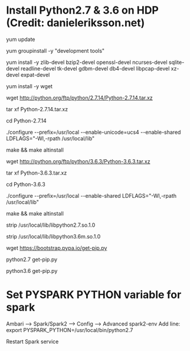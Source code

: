 # Install Python2.7 & 3.6 on HDP (Credit: danieleriksson.net)

yum update

yum groupinstall -y "development tools"

yum install -y zlib-devel bzip2-devel openssl-devel ncurses-devel sqlite-devel readline-devel tk-devel gdbm-devel db4-devel libpcap-devel xz-devel expat-devel

yum install -y wget


wget http://python.org/ftp/python/2.7.14/Python-2.7.14.tar.xz

tar xf Python-2.7.14.tar.xz

cd Python-2.7.14

./configure --prefix=/usr/local --enable-unicode=ucs4 --enable-shared LDFLAGS="-Wl,-rpath /usr/local/lib"

make && make altinstall


wget http://python.org/ftp/python/3.6.3/Python-3.6.3.tar.xz

tar xf Python-3.6.3.tar.xz

cd Python-3.6.3

./configure --prefix=/usr/local --enable-shared LDFLAGS="-Wl,-rpath /usr/local/lib"

make && make altinstall


strip /usr/local/lib/libpython2.7.so.1.0

strip /usr/local/lib/libpython3.6m.so.1.0


wget https://bootstrap.pypa.io/get-pip.py

python2.7 get-pip.py

python3.6 get-pip.py

# Set PYSPARK PYTHON variable for spark 

Ambari --> Spark/Spark2 --> Config --> Advanced spark2-env 
Add line: 
export PYSPARK_PYTHON=/usr/local/bin/python2.7

Restart Spark service
